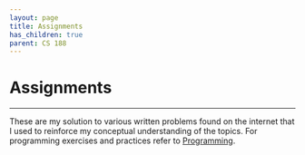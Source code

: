 ```yaml
---
layout: page
title: Assignments
has_children: true
parent: CS 188
---
```



# Assignments
---

These are my solution to various written problems found on the internet that I used to reinforce my 
conceptual understanding of the topics. For programming exercises and practices refer to
[Programming].


<!-- REFERENCES -->
[Programming]: ../Programming